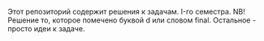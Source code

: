 Этот репозиторий содержит решения к задачам. I-го семестра.
NB! Решение то, которое помечено буквой d или словом final. Остальное - просто идеи к задаче.
